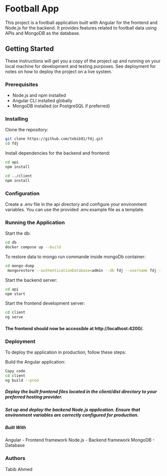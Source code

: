 # Football App

This project is a football application built with Angular for the frontend and Node.js for the backend. It provides features related to football data using APIs and MongoDB as the database.

## Getting Started

These instructions will get you a copy of the project up and running on your local machine for development and testing purposes. See deployment for notes on how to deploy the project on a live system.

### Prerequisites

- Node.js and npm installed
- Angular CLI installed globally
- MongoDB installed (or PostgreSQL if preferred)

### Installing

Clone the repository:

```bash
git clone https://github.com/tebib91/fdj.git
cd fdj
```

Install dependencies for the backend and frontend:

```bash
cd api
npm install

cd ../client
npm install
```

### Configuration

Create a .env file in the api directory and configure your environment variables. You can use the provided .env.example file as a template.

### Running the Application

Start the db:

```bash
cd db
docker compose up --build
```

To restore data to mongo run commande inside mongoDb container:

```bash
cd mongo-dump
 mongorestore --authenticationDatabase=admin --db fdj --username fdj --password fdj .
```

Start the backend server:

```bash
cd api
npm start
```

Start the frontend development server:

```bash
cd client
ng serve
```

#### The frontend should now be accessible at http://localhost:4200/.

### Deployment

To deploy the application in production, follow these steps:

Build the Angular application:

```bash
Copy code
cd client
ng build --prod
```

##### Deploy the built frontend files located in the client/dist directory to your preferred hosting provider.

##### Set up and deploy the backend Node.js application. Ensure that environment variables are correctly configured for production.

##### Built With

Angular - Frontend framework
Node.js - Backend framework
MongoDB - Database

### Authors

Tabib Ahmed
